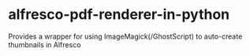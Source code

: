 # alfresco-pdf-renderer-in-python
Provides a wrapper for using ImageMagick(/GhostScript) to auto-create thumbnails in Alfresco
